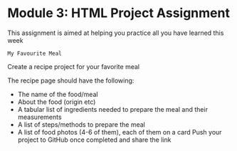 # Module 3: HTML Project Assignment
This assignment is aimed at helping you practice all you have learned this week

`My Favourite Meal`

Create a recipe project for your favorite meal

The recipe page should have the following:

-  The name of the food/meal
- About the food (origin etc)
- A tabular list of ingredients needed to prepare the meal and their measurements&nbsp;
- A list of steps/methods to prepare the meal&nbsp;
- A list of food photos (4-6 of them), each of them on a card
Push your project to GitHub once completed and share the link 